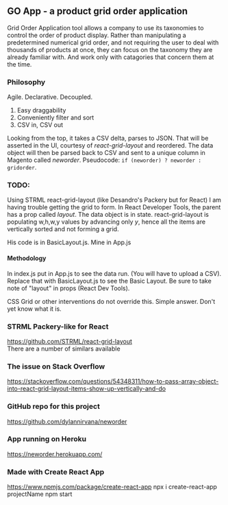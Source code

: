 
## GO App - a product grid order application

Grid Order Application tool allows a company to use its taxonomies to control the order of product display. Rather than manipulating a predetermined numerical grid order, and not requiring the user to deal with thousands of products at once, they can focus on the taxonomy they are already familiar with. And work only with catagories that concern them at the time.

### Philosophy
Agile. Declarative. Decoupled. 
1. Easy draggability
2. Conveniently filter and sort
3. CSV in, CSV out

Looking from the top, it takes a CSV delta, parses to JSON. That will be asserted in the UI, courtesy of _react-grid-layout_ and reordered. The data object will then be parsed back to CSV and sent to a unique column in Magento called _neworder_. Pseudocode: `if (neworder) ? neworder : gridorder`. 

### TODO: 

Using STRML react-grid-layout (like Desandro's Packery but for React) I am having trouble getting the grid to form. In React Developer Tools, the parent has a prop called _layout_. The data object is in state. react-grid-layout is populating w,h,w,y values by advancing only _y_, hence all the items are vertically sorted and not forming a grid. 

His code is in BasicLayout.js. Mine in App.js

#### Methodology
In index.js put in App.js to see the data run. (You will have to upload a CSV). Replace that with BasicLayout.js to see the Basic Layout. Be sure to take note of "layout" in props (React Dev Tools).

CSS Grid or other interventions do not override this. Simple answer. Don't yet know what it is.

### STRML Packery-like for React
https://github.com/STRML/react-grid-layout  
There are a number of similars available 

### The issue on Stack Overflow 
https://stackoverflow.com/questions/54348311/how-to-pass-array-object-into-react-grid-layout-items-show-up-vertically-and-do 

### GitHub repo for this project
https://github.com/dylannirvana/neworder 

### App running on Heroku
https://neworder.herokuapp.com/ 

### Made with Create React App
https://www.npmjs.com/package/create-react-app 
npx i create-react-app projectName
npm start 


